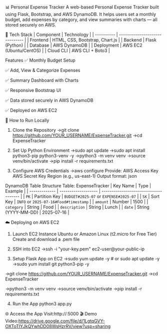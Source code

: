 📊 Personal Expense Tracker
A web-based Personal Expense Tracker built using Flask, Bootstrap, and AWS DynamoDB. It helps users set a monthly budget, add expenses by category, and view summaries with charts — all stored securely on AWS.

🧰 Tech Stack
| Component  | Technology                     |
| ---------- | ------------------------------ |
| Frontend   | HTML, CSS, Bootstrap, Chart.js |
| Backend    | Flask (Python)                 |
| Database   | AWS DynamoDB                   |
| Deployment | AWS EC2 (Ubuntu/CentOS)        |
| Cloud CLI  | AWS CLI + Boto3                |

 Features
✅ Monthly Budget Setup

✅ Add, View & Categorize Expenses

✅ Summary Dashboard with Charts

✅ Responsive Bootstrap UI

✅ Data stored securely in AWS DynamoDB

✅ Deployed on AWS EC2


🚀 How to Run Locally

1. Clone the Repository
->git clone https://github.com/YOUR_USERNAME/ExpenseTracker.git
->cd ExpenseTracker

2. Set Up Python Environment
->sudo apt update
->sudo apt install python3-pip python3-venv -y
->python3 -m venv venv
->source venv/bin/activate
->pip install -r requirements.txt

3. Configure AWS Credentials
->aws configure
Provide:
AWS Access Key
AWS Secret Key
Region (e.g., us-east-1)
Output format: json

DynamoDB Table Structure
Table: ExpenseTracker
| Key Name      | Type                | Example                               |
| ------------- | ------------------- | ------------------------------------- |
| `PK`          | Partition Key       | `BUDGET#2025-07` or `EXPENSE#2025-07` |
| `SK`          | Sort Key            | `INFO` or `2025-07-16#Food#timestamp` |
| `amount`      | Number              | 1500                                  |
| `category`    | String              | Food                                  |
| `description` | String              | Lunch                                 |
| `date`        | String (YYYY-MM-DD) | 2025-07-16                            |

☁️ Deploying on AWS EC2
1. Launch EC2 Instance
Ubuntu or Amazon Linux (t2.micro for Free Tier)
Create and download a .pem file

2. SSH into EC2
->ssh -i "your-key.pem" ec2-user@your-public-ip

3. Setup Flask App on EC2
->sudo yum update -y    # or sudo apt update -y
->sudo yum install git python3-pip -y

->git clone https://github.com/YOUR_USERNAME/ExpenseTracker.git
->cd ExpenseTracker

->python3 -m venv venv
->source venv/bin/activate
->pip install -r requirements.txt

4. Run the App
python3 app.py

🌐 Access the App
Visit:http://<your-ec2-public-ip>:5000
🎬 Demo Video:https://drive.google.com/file/d/1LgtqGVY-OXToTIYJkQYwhDD08WsHzrRV/view?usp=sharing

